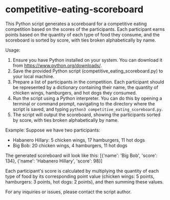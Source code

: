 # competitive-eating-scoreboard
 

This Python script generates a scoreboard for a competitive eating competition based on the scores of the participants. Each participant earns points based on the quantity of each type of food they consume, and the scoreboard is sorted by score, with ties broken alphabetically by name.

Usage:
1. Ensure you have Python installed on your system. You can download it from https://www.python.org/downloads/.
2. Save the provided Python script (competitive_eating_scoreboard.py) to your local machine.
3. Prepare a list of participants in the competition. Each participant should be represented by a dictionary containing their name, the quantity of chicken wings, hamburgers, and hot dogs they consumed.
4. Run the script using a Python interpreter. You can do this by opening a terminal or command prompt, navigating to the directory where the script is saved, and typing `python3 competitive_eating_scoreboard.py`.
5. The script will output the scoreboard, showing the participants sorted by score, with ties broken alphabetically by name.

Example:
Suppose we have two participants:
- Habanero Hillary: 5 chicken wings, 17 hamburgers, 11 hot dogs
- Big Bob: 20 chicken wings, 4 hamburgers, 11 hot dogs

The generated scoreboard will look like this:
[{'name': 'Big Bob', 'score': 134}, {'name': 'Habanero Hillary', 'score': 98}]

Each participant's score is calculated by multiplying the quantity of each type of food by its corresponding point value (chicken wings: 5 points, hamburgers: 3 points, hot dogs: 2 points), and then summing these values.

For any inquiries or issues, please contact the script author.
